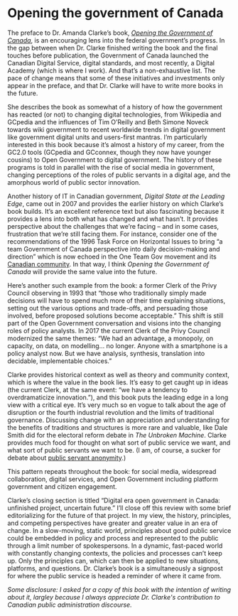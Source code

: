# Opening the government of Canada

The preface to Dr. Amanda Clarke’s book, [*Opening the Government of Canada*](https://www.ubcpress.ca/opening-the-government-of-canada), is an encouraging lens into the federal government’s progress. In the gap between when Dr. Clarke finished writing the book and the final touches before publication, the Government of Canada launched the Canadian Digital Service, digital standards, and most recently, a Digital Academy (which is where I work). And that’s a non-exhaustive list. The pace of change means that some of these initiatives and investments only appear in the preface, and that Dr. Clarke will have to write more books in the future.

She describes the book as somewhat of a history of how the government has reacted (or not) to changing digital technologies, from Wikipedia and GCpedia and the influences of Tim O’Reilly and Beth Simone Noveck towards wiki government to recent worldwide trends in digital government like government digital units and users-first mantras. I’m particularly interested in this book because it’s almost a history of my career, from the GC2.0 tools (GCpedia and GCconnex, though they now have younger cousins) to Open Government to digital government. The history of these programs is told in parallel with the rise of social media in government, changing perceptions of the roles of public servants in a digital age, and the amorphous world of public sector innovation.

Another history of IT in Canadian government, *Digital State at the Leading Edge*, came out in 2007 and provides the earlier history on which Clarke’s book builds. It’s an excellent reference text but also fascinating because it provides a lens into both what has changed and what hasn’t. It provides perspective about the challenges that we’re facing – and in some cases, frustration that we’re still facing them. For instance, consider one of the recommendations of the 1996 Task Force on Horizontal Issues to bring “a team Government of Canada perspective into daily decision-making and direction” which is now echoed in the One Team Gov movement and its [Canadian community](https://oneteamgov.ca/). In that way, I think *Opening the Government of Canada* will provide the same value into the future.

Here’s another such example from the book: a former Clerk of the Privy Council observing in 1993 that “those who traditionally simply made decisions will have to spend much more of their time explaining situations, setting out the various options and trade-offs, and persuading those involved, before proposed solutions become acceptable.” This shift is still part of the Open Government conversation and visions into the changing roles of policy analysts. In 2017 the current Clerk of the Privy Council modernized the same themes: “We had an advantage, a monopoly, on capacity, on data, on modelling… no longer. Anyone with a smartphone is a policy analyst now. But we have analysis, synthesis, translation into decidable, implementable choices.”

Clarke provides historical context as well as theory and community context, which is where the value in the book lies. It’s easy to get caught up in ideas (the current Clerk, at the same event: “we have a tendency to overdramaticize innovation.”), and this book puts the leading edge in a long view with a critical eye. It’s very much so en vogue to talk about the age of disruption or the fourth industrial revolution and the limits of traditional governance. Discussing change with an appreciation and understanding for the benefits of traditions and structures is more rare and valuable, like Dale Smith did for the electoral reform debate in *The Unbroken Machine*. Clarke provides much food for thought on what sort of public service we want, and what sort of public servants we want to be. (I am, of course, a sucker for debate about [public servant anonymity](https://drive.google.com/open?id=0B7mkBn2gvclObU5FeXNEd1NIYWM).)

This pattern repeats throughout the book: for social media, widespread collaboration, digital services, and Open Government including platform government and citizen engagement.

Clarke’s closing section is titled “Digital era open government in Canada: unfinished project, uncertain future.” I’ll close off this review with some brief editorializing for the future of that project. In my view, the history, principles, and competing perspectives have greater and greater value in an era of change. In a slow-moving, static world, principles about good public service could be embedded in policy and process and represented to the public through a limit number of spokespersons. In a dynamic, fast-paced world with constantly changing contexts, the policies and processes can’t keep up. Only the principles can, which can then be applied to new situations, platforms, and questions. Dr. Clarke’s book is a simultaneously a signpost for where the public service is headed a reminder of where it came from.



*Some disclosure: I asked for a copy of this book with the intention of writing about it, largley because I always appreciate Dr. Clarke's contribution to Canadian public administration discourse.*
